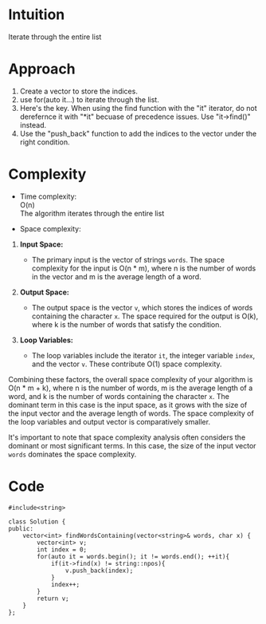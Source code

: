 # Intuition
<!-- Describe your first thoughts on how to solve this problem. -->
Iterate through the entire list
# Approach
<!-- Describe your approach to solving the problem. -->
1. Create a vector to store the indices.
2. use for(auto it...) to iterate through the list.
3. Here's the key. When using the find function with the "it" iterator, do not derefernce it with "*it" becuase of precedence issues. Use "it->find()" instead.
4. Use the "push_back" function to add the indices to the vector under the right condition.
# Complexity
- Time complexity:  
  O(n)  
The algorithm iterates through the entire list  

- Space complexity:     
1. **Input Space:**
   - The primary input is the vector of strings `words`. The space complexity for the input is O(n * m), where n is the number of words in the vector and m is the average length of a word.

2. **Output Space:**
   - The output space is the vector `v`, which stores the indices of words containing the character `x`. The space required for the output is O(k), where k is the number of words that satisfy the condition.

3. **Loop Variables:**
   - The loop variables include the iterator `it`, the integer variable `index`, and the vector `v`. These contribute O(1) space complexity.

 Combining these factors, the overall space complexity of your algorithm is O(n * m + k), where n is the number of words, m is the average length of a word, and k is the number of words containing the character `x`. The dominant term in this case is the input space, as it grows with the size of the input vector and the average length of words. The space complexity of the loop variables and output vector is comparatively smaller.

 It's important to note that space complexity analysis often considers the dominant or most significant terms. In this case, the size of the input vector `words` dominates the space complexity.
# Code
```
#include<string>

class Solution {
public:
    vector<int> findWordsContaining(vector<string>& words, char x) {
        vector<int> v;
        int index = 0;
        for(auto it = words.begin(); it != words.end(); ++it){
            if(it->find(x) != string::npos){
                v.push_back(index);
            }
            index++;
        }
        return v;
    }
};
```